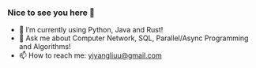 ### Nice to see you here 👋


- 🔭 I’m currently using Python, Java and Rust!
- 💬 Ask me about Computer Network, SQL, Parallel/Async Programming and Algorithms!
- 📫 How to reach me: yiyangliuu@gmail.com

